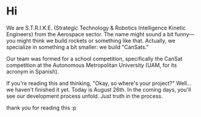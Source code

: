 # Hi

We are S.T.R.I.K.E. (Strategic Technology & Robotics Intelligence Kinetic Engineers) from the Aerospace sector. The name might sound a bit funny—you might think we build rockets or something like that. Actually, we specialize in something a bit smaller: we build "CanSats."

Our team was formed for a school competition, specifically the CanSat competition at the Autonomous Metropolitan University (UAM, for its acronym in Spanish).

If you're reading this and thinking, "Okay, so where's your project?" Well... we haven't finished it yet. Today is August 26th. In the coming days, you'll see our development process unfold. Just truth in the process.

thank you for reading this :p
